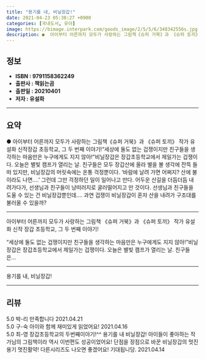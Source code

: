 ```yaml
---
title: "용기를 내, 비닐장갑!"
date: 2021-04-23 05:38:27 +0900
categories: [국내도서, 유아]
image: https://bimage.interpark.com/goods_image/2/5/5/6/348342556s.jpg
description: ●  아이부터 어른까지 모두가 사랑하는 그림책《슈퍼 거북》과 《슈퍼 토끼》 작가 유설화 신작장갑 초등학교, 그 두 번째 이야기!“세상에 둘도 없는 겁쟁이지만 친구들을 생각하는 마음만은 누구에게도 지지 않아!”비닐장갑은 장갑초등학교에서 제일가는 겁쟁이다. 오늘은 별빛 캠프가 열리는 날. 친구들은 모두 장갑
---
```


## **정보**

- **ISBN : 9791158362249**
- **출판사 : 책읽는곰**
- **출판일 : 20210401**
- **저자 : 유설화**

------



## **요약**

●  아이부터 어른까지 모두가 사랑하는 그림책《슈퍼 거북》과 《슈퍼 토끼》 작가 유설화 신작장갑 초등학교, 그 두 번째 이야기!“세상에 둘도 없는 겁쟁이지만 친구들을 생각하는 마음만은 누구에게도 지지 않아!”비닐장갑은 장갑초등학교에서 제일가는 겁쟁이다. 오늘은 별빛 캠프가 열리는 날. 친구들은 모두 장갑산에 올라 별을 볼 생각에 잔뜩 들떠 있지만, 비닐장갑의 머릿속에는 온통 걱정뿐이다. ‘바람에 날려 가면 어쩌지? 산에 불이라도 나면….’ 그런데 그만 걱정하던 일이 일어나고 만다. 어두운 산길을 더듬더듬 내려가다가, 선생님과 친구들이 낭떠러지로 굴러떨어지고 만 것이다. 선생님과 친구들을 도울 수 있는 건 비닐장갑뿐인데…. 과연 겁쟁이 비닐장갑이 혼자 산을 내려가 구조대를 불러올 수 있을까?

------

아이부터 어른까지 모두가 사랑하는 그림책
《슈퍼 거북》과 《슈퍼 토끼》 작가 유설화 신작
장갑 초등학교, 그 두 번째 이야기!

“세상에 둘도 없는 겁쟁이지만 
친구들을 생각하는 마음만은 누구에게도 지지 않아!”비닐장갑은 장갑초등학교에서 제일가는 겁쟁이다. 오늘은 별빛 캠프가 열리는 날. 친구들은... 

------


용기를 내, 비닐장갑! 

------


## **리뷰** 

5.0 박-리 만족합니다 2021.04.21 <br/>5.0 구-숙 아이와 함께 재미있게 읽었어요! 2021.04.16 <br/>5.0 최-영 장갑초등학교의 두번째이야기!^^ 
용기를 내 비닐장갑!
아이들이 좋아하는 작가님의 그림책이라 역시 이번편도 성공이었어요!
단점을 장점으로 바꾼 비닐장갑의 멋진용기 멋진활약! 
다른시리즈도 나오면 좋겠어요! 기대됩니당. 2021.04.14 <br/>